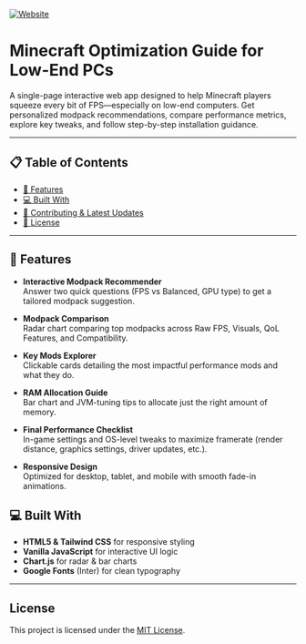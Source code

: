 [![Website](https://img.shields.io/badge/Website-Visit%20Site-green?style=for-the-badge&logo=google-chrome)](https://your-website.com)

# Minecraft Optimization Guide for Low-End PCs

A single-page interactive web app designed to help Minecraft players squeeze every bit of FPS—especially on low-end computers. Get personalized modpack recommendations, compare performance metrics, explore key tweaks, and follow step-by-step installation guidance.

---

## 📋 Table of Contents

- [🎯 Features](#-features)  
- [💻 Built With](#-built-with)  
- [🤝 Contributing & Latest Updates](#-contributing--latest-updates)  
- [📄 License](#-license)  

---

## 🎯 Features

- **Interactive Modpack Recommender**  
  Answer two quick questions (FPS vs Balanced, GPU type) to get a tailored modpack suggestion.

- **Modpack Comparison**  
  Radar chart comparing top modpacks across Raw FPS, Visuals, QoL Features, and Compatibility.

- **Key Mods Explorer**  
  Clickable cards detailing the most impactful performance mods and what they do.

- **RAM Allocation Guide**  
  Bar chart and JVM-tuning tips to allocate just the right amount of memory.

- **Final Performance Checklist**  
  In-game settings and OS-level tweaks to maximize framerate (render distance, graphics settings, driver updates, etc.).

- **Responsive Design**  
  Optimized for desktop, tablet, and mobile with smooth fade-in animations.

## 💻 Built With

- **HTML5 & Tailwind CSS** for responsive styling  
- **Vanilla JavaScript** for interactive UI logic  
- **Chart.js** for radar & bar charts  
- **Google Fonts** (Inter) for clean typography  

---
  
## License

This project is licensed under the [MIT License](LICENSE). 

